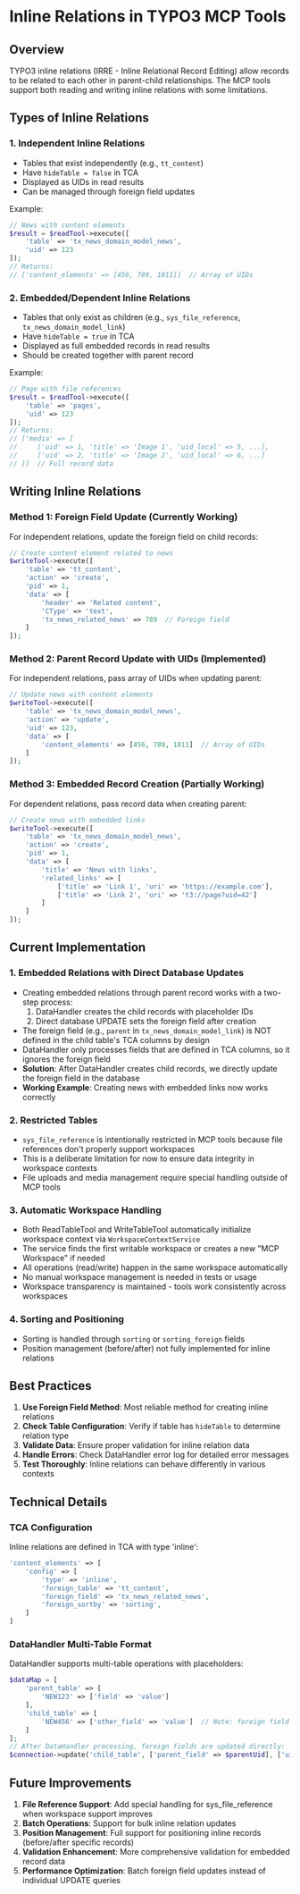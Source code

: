 # Inline Relations in TYPO3 MCP Tools

## Overview

TYPO3 inline relations (IRRE - Inline Relational Record Editing) allow records to be related to each other in parent-child relationships. The MCP tools support both reading and writing inline relations with some limitations.

## Types of Inline Relations

### 1. Independent Inline Relations
- Tables that exist independently (e.g., `tt_content`)
- Have `hideTable = false` in TCA
- Displayed as UIDs in read results
- Can be managed through foreign field updates

Example:
```php
// News with content elements
$result = $readTool->execute([
    'table' => 'tx_news_domain_model_news',
    'uid' => 123
]);
// Returns: 
// ['content_elements' => [456, 789, 1011]]  // Array of UIDs
```

### 2. Embedded/Dependent Inline Relations
- Tables that only exist as children (e.g., `sys_file_reference`, `tx_news_domain_model_link`)
- Have `hideTable = true` in TCA
- Displayed as full embedded records in read results
- Should be created together with parent record

Example:
```php
// Page with file references
$result = $readTool->execute([
    'table' => 'pages',
    'uid' => 123
]);
// Returns:
// ['media' => [
//     ['uid' => 1, 'title' => 'Image 1', 'uid_local' => 5, ...],
//     ['uid' => 2, 'title' => 'Image 2', 'uid_local' => 6, ...]
// ]]  // Full record data
```

## Writing Inline Relations

### Method 1: Foreign Field Update (Currently Working)
For independent relations, update the foreign field on child records:

```php
// Create content element related to news
$writeTool->execute([
    'table' => 'tt_content',
    'action' => 'create',
    'pid' => 1,
    'data' => [
        'header' => 'Related content',
        'CType' => 'text',
        'tx_news_related_news' => 789  // Foreign field
    ]
]);
```

### Method 2: Parent Record Update with UIDs (Implemented)
For independent relations, pass array of UIDs when updating parent:

```php
// Update news with content elements
$writeTool->execute([
    'table' => 'tx_news_domain_model_news',
    'action' => 'update',
    'uid' => 123,
    'data' => [
        'content_elements' => [456, 789, 1011]  // Array of UIDs
    ]
]);
```

### Method 3: Embedded Record Creation (Partially Working)
For dependent relations, pass record data when creating parent:

```php
// Create news with embedded links
$writeTool->execute([
    'table' => 'tx_news_domain_model_news',
    'action' => 'create',
    'pid' => 1,
    'data' => [
        'title' => 'News with links',
        'related_links' => [
            ['title' => 'Link 1', 'uri' => 'https://example.com'],
            ['title' => 'Link 2', 'uri' => 't3://page?uid=42']
        ]
    ]
]);
```

## Current Implementation

### 1. Embedded Relations with Direct Database Updates
- Creating embedded relations through parent record works with a two-step process:
  1. DataHandler creates the child records with placeholder IDs
  2. Direct database UPDATE sets the foreign field after creation
- The foreign field (e.g., `parent` in `tx_news_domain_model_link`) is NOT defined in the child table's TCA columns by design
- DataHandler only processes fields that are defined in TCA columns, so it ignores the foreign field
- **Solution**: After DataHandler creates child records, we directly update the foreign field in the database
- **Working Example**: Creating news with embedded links now works correctly

### 2. Restricted Tables
- `sys_file_reference` is intentionally restricted in MCP tools because file references don't properly support workspaces
- This is a deliberate limitation for now to ensure data integrity in workspace contexts
- File uploads and media management require special handling outside of MCP tools

### 3. Automatic Workspace Handling
- Both ReadTableTool and WriteTableTool automatically initialize workspace context via `WorkspaceContextService`
- The service finds the first writable workspace or creates a new "MCP Workspace" if needed
- All operations (read/write) happen in the same workspace automatically
- No manual workspace management is needed in tests or usage
- Workspace transparency is maintained - tools work consistently across workspaces

### 4. Sorting and Positioning
- Sorting is handled through `sorting` or `sorting_foreign` fields
- Position management (before/after) not fully implemented for inline relations

## Best Practices

1. **Use Foreign Field Method**: Most reliable method for creating inline relations
2. **Check Table Configuration**: Verify if table has `hideTable` to determine relation type
3. **Validate Data**: Ensure proper validation for inline relation data
4. **Handle Errors**: Check DataHandler error log for detailed error messages
5. **Test Thoroughly**: Inline relations can behave differently in various contexts

## Technical Details

### TCA Configuration
Inline relations are defined in TCA with type 'inline':

```php
'content_elements' => [
    'config' => [
        'type' => 'inline',
        'foreign_table' => 'tt_content',
        'foreign_field' => 'tx_news_related_news',
        'foreign_sortby' => 'sorting',
    ]
]
```

### DataHandler Multi-Table Format
DataHandler supports multi-table operations with placeholders:

```php
$dataMap = [
    'parent_table' => [
        'NEW123' => ['field' => 'value']
    ],
    'child_table' => [
        'NEW456' => ['other_field' => 'value']  // Note: foreign field NOT included
    ]
];
// After DataHandler processing, foreign fields are updated directly:
$connection->update('child_table', ['parent_field' => $parentUid], ['uid' => $childUid]);
```

## Future Improvements

1. **File Reference Support**: Add special handling for sys_file_reference when workspace support improves
2. **Batch Operations**: Support for bulk inline relation updates
3. **Position Management**: Full support for positioning inline records (before/after specific records)
4. **Validation Enhancement**: More comprehensive validation for embedded record data
5. **Performance Optimization**: Batch foreign field updates instead of individual UPDATE queries